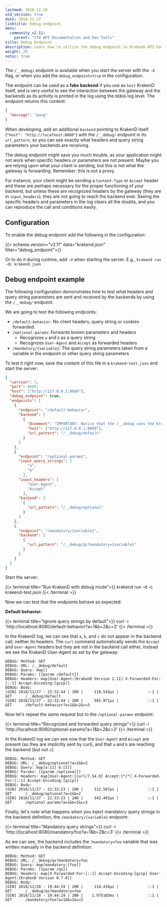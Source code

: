 ```yaml
---
lastmod: 2018-11-28
old_version: true
date: 2018-11-27
linktitle: Debug endpoint
menu:
  community_v2.11:
    parent: "170 API Documentation and Dev Tools"
title: Debug Endpoint
description: Learn how to utilize the debug endpoint in KrakenD API Gateway for troubleshooting and debugging purposes during API development and testing
weight: 20
notoc: true
---
```

The `/__debug/` endpoint is available when you start the server with the `-d` flag, or when you add the `debug_endpoint=true` in the configuration.

The endpoint can be used as a **fake backend** if you use as `host` KrakenD itself, and is very useful to see the interaction between the gateway and the backends as its activity is printed in the log using the `DEBUG` log level. The endpoint returns this content:

```json
{
  "message": "pong"
}
```


When developing, add an additional `backend` pointing to KrakenD itself (`"host": "http://localhost:8080"`) with the `/__debug/` endpoint in its `url_pattern`, so you can see exactly what headers and query string parameters your backends are receiving.

The debug endpoint might save you much trouble, as your application might not work when specific headers or parameters are not present. Maybe you are relying upon what your client is sending, but this is not what the gateway is forwarding. Remember: this is not a proxy.

For instance, your client might be sending a `Content-Type` or `Accept` header and these are perhaps necessary for the proper functioning of your backend, but unless these are recognized headers by the gateway (they are in `input_headers`), they are not going to reach the backend ever. Seeing the specific headers and parameters in the log clears all the doubts, and you can reproduce the call and conditions easily.

## Configuration
To enable the debug endpoint add the following in the configuration:

{{< schema version="v2.11" data="krakend.json" filter="debug_endpoint">}}

Or to do it during runtime, add `-d` when starting the server. E.g., `krakend run -dc krakend.json`

## Debug endpoint example
The following configuration demonstrates how to test what headers and query string parameters are sent and received by the backends by using the `/__debug/` endpoint.

We are going to test the following endpoints:

- `/default-behavior`: No client headers, query string or cookies forwarded.
- `/optional-params`: Forwards known parameters and headers
    - Recognizes `a` and `b` as a query string
    - Recognizes `User-Agent` and `Accept` as forwarded headers
- `/mandatory/{variable}`: The query string parameters taken from a variable in the endpoint or other query string parameters

To test it right now, save the content of this file in a `krakend-test.json` and start the server:

```json
{
  "version": 3,
  "port": 8080,
  "host": ["http://127.0.0.1:8080"],
  "debug_endpoint": true,
  "endpoints": [
    {
      "endpoint": "/default-behavior",
      "backend": [
        {
          "@comment": "IMPORTANT: Notice that the /__debug uses the KrakenD host itself",
          "host": ["http://127.0.0.1:8080"],
          "url_pattern": "/__debug/default"
        }
      ]
    },
    {
      "endpoint": "/optional-params",
      "input_query_strings": [
          "a",
          "b"
        ],
      "input_headers": [
          "User-Agent",
          "Accept"
        ],
      "backend": [
        {
          "url_pattern": "/__debug/optional"
        }
      ]
    },
    {
      "endpoint": "/mandatory/{variable}",
      "backend": [
        {
          "url_pattern": "/__debug/qs?mandatory={variable}"
        }
      ]
    }
  ]
}
```


Start the server:

{{< terminal title="Run KrakenD with debug mode">}}
krakend run -d -c krakend-test.json
{{< /terminal >}}

Now we can test that the endpoints behave as expected:

**Default behavior:**

{{< terminal title="Ignore query strings by default">}}
curl -i 'http://localhost:8080/default-behavior?a=1&b=2&c=3'
{{< /terminal >}}

In the KrakenD log, we can see that `a`, `b`, and `c` do not appear in the backend call, neither its headers. The `curl` command automatically sends the `Accept` and `User-Agent` headers but they are not in the backend call either, instead we see the KrakenD User-Agent as set by the gateway:

    DEBUG: Method: GET
    DEBUG: URL: /__debug/default
    DEBUG: Query: map[]
    DEBUG: Params: [{param /default}]
    DEBUG: Headers: map[User-Agent:[KrakenD Version 2.11] X-Forwarded-For:[::1] Accept-Encoding:[gzip]]
    DEBUG: Body:
    [GIN] 2018/11/27 - 22:32:44 | 200 |     118.543µs |             ::1 | GET      /__debug/default
    [GIN] 2018/11/27 - 22:32:44 | 200 |     565.971µs |             ::1 | GET      /default-behavior?a=1&b=2&c=3

Now let's repeat the same request but to the `/optional-params` endpoint:

{{< terminal title="Recognized and forwarded query strings">}}
curl -i 'http://localhost:8080/optional-params?a=1&b=2&c=3'
{{< /terminal >}}

In the KrakenD log we can see now that the `User-Agent` and `Accept` are present (as they are implicitly sent by curl), and that `a` and `b` are reaching the backend (but not `c`):

    DEBUG: Method: GET
    DEBUG: URL: /__debug/optional?a=1&b=2
    DEBUG: Query: map[a:[1] b:[2]]
    DEBUG: Params: [{param /optional}]
    DEBUG: Headers: map[User-Agent:[curl/7.54.0] Accept:[*/*] X-Forwarded-For:[::1] Accept-Encoding:[gzip]]
    DEBUG: Body:
    [GIN] 2018/11/27 - 22:33:23 | 200 |     122.507µs |             ::1 | GET      /__debug/optional?a=1&b=2
    [GIN] 2018/11/27 - 22:33:23 | 200 |     542.483µs |             ::1 | GET      /optional-params?a=1&b=2&c=3

Finally, let's note what happens when you inject mandatory query strings in the backend definition, the `/mandatory/{variable}` endpoint:

{{< terminal title="Mandatory query strings">}}
curl -i 'http://localhost:8080/mandatory/foo?a=1&b=2&c=3'
{{< /terminal >}}

As we can see, the backend includes the `?mandatory=foo` variable that was written manually in the backend definition:

    DEBUG: Method: GET
    DEBUG: URL: /__debug/qs?mandatory=foo
    DEBUG: Query: map[mandatory:[foo]]
    DEBUG: Params: [{param /qs}]
    DEBUG: Headers: map[X-Forwarded-For:[::1] Accept-Encoding:[gzip] User-Agent:[KrakenD Version 0.7.0]]
    DEBUG: Body:
    [GIN] 2018/11/28 - 19:44:19 | 200 |     210.434µs |             ::1 | GET      /__debug/qs?mandatory=foo
    [GIN] 2018/11/28 - 19:44:19 | 200 |    1.975103ms |             ::1 | GET      /mandatory/foo?a=1&b=2&c=3

